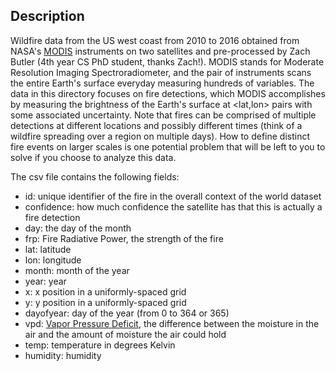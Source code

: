 ## Description

Wildfire data from the US west coast from 2010 to 2016 obtained from NASA's [MODIS](https://modis.gsfc.nasa.gov/about/) instruments on two satellites and pre-processed by Zach Butler (4th year CS PhD student, thanks Zach!). MODIS stands for Moderate Resolution Imaging Spectroradiometer, and the pair of instruments scans the entire Earth's surface everyday measuring hundreds of variables. The data in this directory focuses on fire detections, which MODIS accomplishes by measuring the brightness of the Earth's surface at <lat,lon> pairs with some associated uncertainty. Note that fires can be comprised of multiple detections at different locations and possibly different times (think of a wildfire spreading over a region on multiple days). How to define distinct fire events on larger scales is one potential problem that will be left to you to solve if you choose to analyze this data.

The csv file contains the following fields:
+ id: unique identifier of the fire in the overall context of the world dataset
+ confidence: how much confidence the satellite has that this is actually a fire detection
+ day: the day of the month
+ frp: Fire Radiative Power, the strength of the fire
+ lat: latitude
+ lon: longitude
+ month: month of the year
+ year: year
+ x: x position in a uniformly-spaced grid
+ y: y position in a uniformly-spaced grid
+ dayofyear: day of the year (from 0 to 364 or 365)
+ vpd: [Vapor Pressure Deficit](https://en.wikipedia.org/wiki/Vapour-pressure_deficit), the difference between the moisture in the air and the amount of moisture the air could hold
+ temp: temperature in degrees Kelvin
+ humidity: humidity